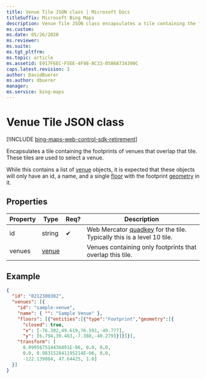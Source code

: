 ```yaml
---
title: Venue Tile JSON class | Microsoft Docs
titleSuffix: Microsoft Bing Maps
description: Venue Tile JSON class encapsulates a tile containing the footprints of venues that overlap that tile. These tiles are used to select a venue.
ms.custom: 
ms.date: 05/26/2020
ms.reviewer: 
ms.suite: 
ms.tgt_pltfrm: 
ms.topic: article
ms.assetid: E917F6EC-F5EE-4F98-8C33-05868734390C
caps.latest.revision: 3
author: DavidBuerer
ms.author: dbuerer
manager: 
ms.service: bing-maps
---
```


# Venue Tile JSON class

[!INCLUDE [bing-maps-web-control-sdk-retirement](../../../includes/bing-maps-web-control-sdk-retirement.md)]

Encapsulates a tile containing the footprints of venues that overlap that tile.  These tiles are used to select a venue.

While this contains a list of [venue] objects, it is expected that these objects will only have an id, a name, and a single [floor] with the footprint [geometry] in it.

## Properties

| Property        | Type       | Req? | Description |
|-----------------|------------|------|-------------|
| id              | string     |  ✔   | Web Mercator [quadkey] for the tile.  Typically this is a level 10 tile. |
| venues          | [venue]    |      | Venues containing only footprints that overlap this tile. |

## Example

```json
{
  "id": "0212300302",
  "venues": [{
    "id": "sample-venue",
    "name": { "": "Sample Venue" },
    "floors": [{"entities":[{"type":"Footprint","geometry":[{
      "closed": true,
      "x": [-76.302,49.619,76.591,-49.777],
      "y": [6.794,39.483,-7.388,-40.279]}]}]}],
    "transform": [
      8.999567514436891E-06, 0.0, 0.0,
      0.0, 8.983152841195214E-06, 0.0,
      -122.139084, 47.64425, 1.0]
  }]
}
```

[floor]: floor.md
[geometry]: geometry.md
[quadkey]: ../../../articles/bing-maps-tile-system.md#tile-coordinates-and-quadkeys
[venue]: venue.md
